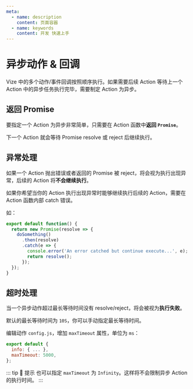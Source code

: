 ```yaml
---
meta:
  - name: description
    content: 页面容器
  - name: keywords
    content: 开发 快速上手
---
```


# 异步动作 & 回调

Vize 中的多个动作/事件回调按照顺序执行。如果需要后续 Action 等待上一个 Action 中的异步任务执行完毕，需要制定 Action 为异步。

## 返回 Promise

要指定一个 Action 为异步非常简单，只需要在 Action 函数中**返回 `Promise`**。

下一个 Action 就会等待 Promise resolve 或 reject 后继续执行。

## 异常处理

如果一个 Action 抛出错误或者返回的 Promise 被 reject，将会视为执行出现异常，后续的 Action 将**不会继续执行**。

如果你希望当你的 Action 执行出现异常时能够继续执行后续的 Action，需要在 Action 函数内部 catch 错误。

如：

```js {5,6,7,8}
export default function() {
  return new Promise(resolve => {
    doSomething()
      .then(resolve)
      .catch(e => {
        console.error('An error catched but continue execute...', e);
        return resolve();
      });
  });
}
```

## 超时处理

当一个异步动作超过最长等待时间没有 resolve/reject，将会被视为**执行失败**。

默认的最长等待时间为 `10S`，你可以手动指定最长等待时间。

编辑动作 `config.js`，增加 `maxTimeout` 属性，单位为 `ms`：

```javascript {3}
export default {
  info: { ... },
  maxTimeout: 5000,
};
```

::: tip 🌟 提示
也可以指定 `maxTimeout` 为 `Infinity`。这样将不会限制异步 Action 的执行时间。
:::
